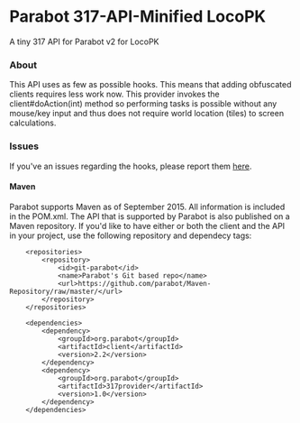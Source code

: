 Parabot 317-API-Minified LocoPK
========================

A tiny 317 API for Parabot v2 for LocoPK

### About

This API uses as few as possible hooks. This means that adding obfuscated clients requires less work now. This provider invokes the client#doAction(int) method so performing tasks is possible without any mouse/key input and thus does not require world location (tiles) to screen calculations.

### Issues
If you've an issues regarding the hooks, please report them [here](https://github.com/Parabot/Parabot-317-API-Minified/issues).

#### Maven
Parabot supports Maven as of September 2015. All information is included in the POM.xml.
The API that is supported by Parabot is also published on a Maven repository.
If you'd like to have either or both the client and the API in your project, use the following repository and dependecy tags:
```
    <repositories>
        <repository>
            <id>git-parabot</id>
            <name>Parabot's Git based repo</name>
            <url>https://github.com/parabot/Maven-Repository/raw/master/</url>
        </repository>
    </repositories>

    <dependencies>
        <dependency>
            <groupId>org.parabot</groupId>
            <artifactId>client</artifactId>
            <version>2.2</version>
        </dependency>
        <dependency>
            <groupId>org.parabot</groupId>
            <artifactId>317provider</artifactId>
            <version>1.0</version>
        </dependency>
    </dependencies>
```
